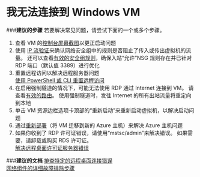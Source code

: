 <properties  
    pageTitle="I can't connect to my Windows VM"
    description="我无法连接到 Windows VM"
    service="microsoft.compute"
    resource="virtualmachines"
    authors="kasparks"
    displayOrder="1"
    selfHelpType="resource"
    supportTopicIds="32411835"
    resourceTags="windows, windowsSQL"
    productPesIds="14749"
    cloudEnvironments="public"
/>


# <a name="i-cant-connect-to-my-windows-vm"></a>我无法连接到 Windows VM

###<a name="recommended-steps"></a>**建议的步骤**
若要解决常见问题，请尝试下面的一个或多个步骤。

1. 查看 VM 的[控制台屏幕截图](data-blade:Microsoft_Azure_Compute.VirtualMachineSerialConsoleLogBlade)以更正启动问题
2. 使用 [IP 流验证](data-blade:microsoft_azure_network.verifyipflowblade)来确认网络安全组中的规则是否阻止了传入或传出虚拟机的流量。 还可以查看[有效的安全组规则](data-blade:Microsoft_Azure_Network.EffectiveSecurityRulesBlade)，确保入站“允许”NSG 规则存在并已针对 RDP 端口（默认值 3389）进行优化
3. 重置远程访问以解决远程服务器问题 <br>
[使用 PowerShell 或 CLI 重置远程访问](https://docs.azure.cn/zh-cn/virtual-machines/windows/troubleshoot-rdp-connection)
4. 在启用强制隧道的情况下，可能无法使用 RDP 通过 Internet 连接到 VM。 请查看[有效的路由](data-blade:Microsoft_Azure_Network.EffectiveRoutesBlade)。 使用强制隧道时，发往 Internet 的所有出站流量将重定向到本地
5. 单击 VM 资源边栏选项卡顶部的“重新启动”来重新启动虚拟机，以解决启动问题
6. 通过[重新部署](data-blade:Microsoft_Azure_Compute.VirtualMachineRedeploy)（将 VM 迁移到新的 Azure 主机）来解决 Azure 主机问题
7. 如果你收到了 RDP 许可证错误，请使用“mstsc/admin”来解决错误。 如果需要，请卸载或购买 RDS 许可证。 <br>
[解决远程桌面许可证服务器错误](https://docs.azure.cn/zh-cn/virtual-machines/windows/troubleshoot-specific-rdp-errors#rdplicense)

###<a name="recommended-documents"></a>**建议的文档**
[排查特定的远程桌面连接错误](https://docs.azure.cn/zh-cn/virtual-machines/windows/troubleshoot-rdp-connection#排查特定的-rdp-错误) <br>
[网络组件的详细故障排除步骤](https://docs.azure.cn/zh-cn/virtual-machines/windows/detailed-troubleshoot-rdp)

